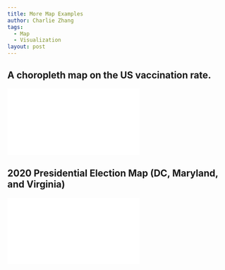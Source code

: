 ```yaml
---
title: More Map Examples
author: Charlie Zhang
tags:
  - Map
  - Visualization
layout: post
---
```



## A choropleth map on the US vaccination rate.
<div class="wrap-element">
      <iframe class="wrapped-iframe" frameborder="0" scrolling="no" src="Maps/us_vaccination_map.html" allowfullscreen></iframe> 
    </div>


## 2020 Presidential Election Map (DC, Maryland, and Virginia)
<div class="wrap-element">
      <iframe class="wrapped-iframe" frameborder="0" scrolling="no" src="Maps/DMV_2020_PreElec.html" allowfullscreen></iframe> 
    </div>